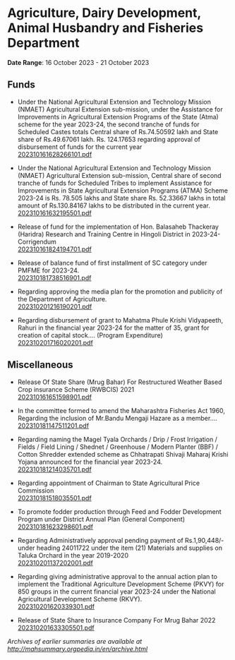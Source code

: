 # Agriculture, Dairy Development, Animal Husbandry and Fisheries Department

**Date Range**: 16 October 2023 - 21 October 2023


## Funds
- Under the National Agricultural Extension and Technology Mission (NMAET) Agricultural Extension sub-mission, under the Assistance for Improvements in Agricultural Extension Programs of the State (Atma) scheme for the year 2023-24, the second tranche of funds for Scheduled Castes totals Central share of Rs.74.50592 lakh and State share of Rs.49.67061 lakh. Rs. 124.17653 regarding approval of disbursement of funds for the current year\
  [202310161628266101.pdf](https://gr.maharashtra.gov.in/Site/Upload/Government%20Resolutions/English/202310161628266101.pdf)

- Under the National Agricultural Extension and Technology Mission (NMAET) Agricultural Extension sub-mission, Central share of second tranche of funds for Scheduled Tribes to implement Assistance for Improvements in State Agricultural Extension Programs (ATMA) Scheme 2023-24 is Rs. 78.505 lakhs and State share Rs. 52.33667 lakhs in total amount of Rs.130.84167 lakhs to be distributed in the current year.\
  [202310161632195501.pdf](https://gr.maharashtra.gov.in/Site/Upload/Government%20Resolutions/English/202310161632195501.pdf)

- Release of fund for the implementation of Hon. Balasaheb Thackeray (Haridra) Research and Training Centre in Hingoli District in 2023-24- Corrigendum\
  [202310161824194701.pdf](https://gr.maharashtra.gov.in/Site/Upload/Government%20Resolutions/English/202310161824194701.pdf)

- Release of balance fund of first installment of SC category under PMFME for 2023-24.\
  [202310181738516901.pdf](https://gr.maharashtra.gov.in/Site/Upload/Government%20Resolutions/English/202310181738516901.pdf)

- Regarding approving the media plan for the promotion and publicity of the Department of Agriculture.\
  [202310201216190201.pdf](https://gr.maharashtra.gov.in/Site/Upload/Government%20Resolutions/English/202310201216190201.pdf)

- Regarding disbursement of grant to Mahatma Phule Krishi Vidyapeeth, Rahuri in the financial year 2023-24 for the matter of 35, grant for creation of capital stock.... (Program Expenditure)\
  [202310201716020201.pdf](https://gr.maharashtra.gov.in/Site/Upload/Government%20Resolutions/English/202310201716020201.pdf)

## Miscellaneous
- Release Of State Share (Mrug Bahar) For Restructured Weather Based Crop insurance Scheme (RWBCIS) 2021\
  [202310161651598901.pdf](https://gr.maharashtra.gov.in/Site/Upload/Government%20Resolutions/English/202310161651598901.pdf)

- In the committee formed to amend the Maharashtra Fisheries Act 1960, Regarding the inclusion of Mr.Bandu Mengaji Hazare as a member....\
  [202310181147511201.pdf](https://gr.maharashtra.gov.in/Site/Upload/Government%20Resolutions/English/202310181147511201.pdf)

- Regarding naming the Magel Tyala Orchards / Drip / Frost Irrigation / Fields / Field Lining / Shednet / Greenhouse / Modern Planter (BBF) / Cotton Shredder extended scheme as Chhatrapati Shivaji Maharaj Krishi Yojana announced for the financial year 2023-24.\
  [202310181214035701.pdf](https://gr.maharashtra.gov.in/Site/Upload/Government%20Resolutions/English/202310181214035701.pdf)

- Regarding appointment of Chairman to State Agricultural Price Commission\
  [202310181518035501.pdf](https://gr.maharashtra.gov.in/Site/Upload/Government%20Resolutions/English/202310181518035501.pdf)

- To promote fodder production through Feed and Fodder Development Program under District Annual Plan (General Component)\
  [202310181623298601.pdf](https://gr.maharashtra.gov.in/Site/Upload/Government%20Resolutions/English/202310181623298601.pdf)

- Regarding Administratively approval pending payment of Rs.1,90,448/- under heading 24011722 under the item (21) Materials and supplies on Taluka Orchard in the year 2019-2020\
  [202310201137202001.pdf](https://gr.maharashtra.gov.in/Site/Upload/Government%20Resolutions/English/202310201137202001.pdf)

- Regarding giving administrative approval to the annual action plan to implement the Traditional Agriculture Development Scheme (PKVY) for 850 groups in the current financial year 2023-24 under the National Agricultural Development Scheme (RKVY).\
  [202310201620339301.pdf](https://gr.maharashtra.gov.in/Site/Upload/Government%20Resolutions/English/202310201620339301.pdf)

- Release of State Share to Insurance Company For Mrug Bahar 2022\
  [202310201633305501.pdf](https://gr.maharashtra.gov.in/Site/Upload/Government%20Resolutions/English/202310201633305501.pdf)


*Archives of earlier summaries are available at http://mahsummary.orgpedia.in/en/archive.html*